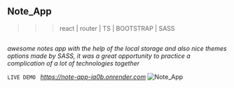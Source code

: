 ## Note_App
>>>react | router | TS | BOOTSTRAP | SASS
##

*awesome notes app with the help of the local storage and also nice themes options made by SASS, it was a great opportunity to practice a complication of a lot of technologies together*

`LIVE DEMO `
*https://note-app-ia0b.onrender.com*
![Note_App](https://github.com/Ahmed-Manakhly/Note_App/assets/108705757/2f2777ea-2b88-4fc2-9769-cdadce2bd3f8)
